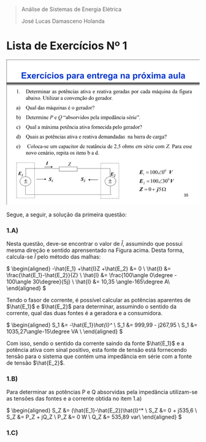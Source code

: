 #
>Análise de Sistemas de Energia Elétrica
>
>José Lucas Damasceno Holanda
#

<h1>Lista de Exercícios Nº 1</h1>


![Questão 01](Fig01.PNG "Questão 01")

Segue, a seguir, a solução da primeira questão:

<h3>1.A)</h3>

Nesta questão, deve-se encontrar o valor de $\hat{I}$, assumindo que possui mesma direção e sentido aprensentado na Figura acima. Desta forma, calcula-se $\hat{I}$ pelo método das malhas:


$
\begin{aligned}
-\hat{E_1} +\hat{I}Z +\hat{E_2}  &= 0 \\
\hat{I} &= \frac{\hat{E_1}-\hat{E_2}}{Z} \\
\hat{I} &= \frac{100\angle 0\degree - 100\angle 30\degree}{5j} \\
\hat{I} &= 10,35 \angle-165\degree  A\\
\end{aligned}
$


Tendo o fasor de corrente, é possível calcular as potências aparentes de $\hat{E_1}$ e $\hat{E_2}$ para determinar, assumindo o sentido da corrente, qual das duas fontes é a geradora e a consumidora.


$
\begin{aligned}
S_1 &= -\hat{E_1}*\hat{I}^* \\
S_1 &= 999,99 - j267,95 \\
S_1 &= 1035,27\angle-15\degree  VA \\
\end{aligned}
$

Com isso, sendo o sentido da corrente saindo da fonte $\hat{E_1}$ e a potência ativa com sinal positivo, esta fonte de tensão está fornecendo tensão para o sistema que contém uma impedância em série com a fonte de tensão $\hat{E_2}$.

<h3>1.B)</h3>

Para determinar as potências P e Q absorvidas pela impedância utilizam-se as tensões das fontes e a corrente obtida no item 1.a)

$
\begin{aligned}
S_Z &= (\hat{E_1}-\hat{E_2})\hat{I}^* \\
S_Z &= 0 + j535,6 \\
S_Z &= P_Z + jQ_Z \\
P_Z &= 0 W \\
Q_Z &= 535,89 var\\
\end{aligned}
$

<h3>1.C)</h3>